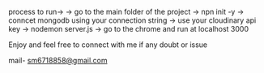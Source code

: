 process to run->
-> go to the main folder of the project 
-> npn init -y
-> conncet mongodb using your connection string
-> use your cloudinary api key
-> nodemon server.js
-> go to the chrome and run at localhost 3000

Enjoy and feel free to connect with me if any doubt or issue 

mail- sm6718858@gmail.com
